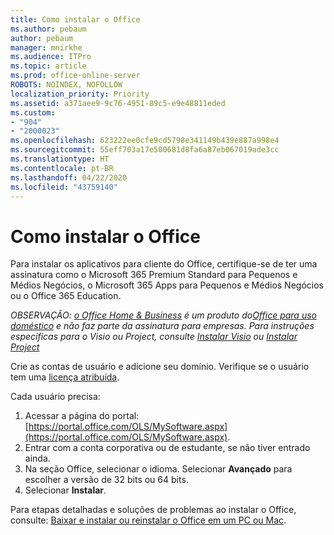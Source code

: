 ```yaml
---
title: Como instalar o Office
ms.author: pebaum
author: pebaum
manager: mnirkhe
ms.audience: ITPro
ms.topic: article
ms.prod: office-online-server
ROBOTS: NOINDEX, NOFOLLOW
localization_priority: Priority
ms.assetid: a371aee9-9c76-4951-89c5-e9e48811eded
ms.custom:
- "904"
- "2000023"
ms.openlocfilehash: 623222ee0cfe9cd5798e341149b439e887a998e4
ms.sourcegitcommit: 55eff703a17e500681d8fa6a87eb067019ade3cc
ms.translationtype: HT
ms.contentlocale: pt-BR
ms.lasthandoff: 04/22/2020
ms.locfileid: "43759140"
---
```

# <a name="how-to-install-office"></a>Como instalar o Office

Para instalar os aplicativos para cliente do Office, certifique-se de ter uma assinatura como o Microsoft 365 Premium Standard para Pequenos e Médios Negócios, o Microsoft 365 Apps para Pequenos e Médios Negócios ou o Office 365 Education.
  
*OBSERVAÇÃO: [ o Office Home & Business](https://products.office.com/home-and-business) é um produto do[Office para uso doméstico](https://support.office.com/article/28cbc8cf-1332-4f04-9123-9b660abb629e?wt.mc_id=Alchemy_ClientDIA) e não faz parte da assinatura para empresas. Para instruções específicas para o Visio ou Project, consulte [Instalar Visio](https://support.office.com/article/f98f21e3-aa02-4827-9167-ddab5b025710) ou [ Instalar Project](https://support.office.com/article/7059249b-d9fe-4d61-ab96-5c5bf435f281)*

Crie as contas de usuário e adicione seu domínio. Verifique se o usuário tem uma [licença atribuída](https://docs.microsoft.com/office365/admin/subscriptions-and-billing/assign-licenses-to-users).

Cada usuário precisa:

1. Acessar a página do portal: [https://portal.office.com/OLS/MySoftware.aspx](https://portal.office.com/OLS/MySoftware.aspx).
2. Entrar com a conta corporativa ou de estudante, se não tiver entrado ainda.
3. Na seção Office, selecionar o idioma. Selecionar **Avançado** para escolher a versão de 32 bits ou 64 bits.
4. Selecionar **Instalar**.

Para etapas detalhadas e soluções de problemas ao instalar o Office, consulte: [Baixar e instalar ou reinstalar o Office em um PC ou Mac](https://support.office.com/article/4414eaaf-0478-48be-9c42-23adc4716658?wt.mc_id=Alchemy_ClientDIA).
